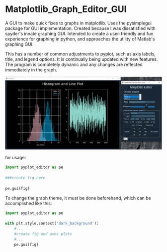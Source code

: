 # Matplotlib_Graph_Editor_GUI
A GUI to make quick fixes to graphs in matplotlib. Uses the pysimplegui package for GUI implementation. Created because I was dissatisfied with spyder's innate graphing GUI. Intended to create a user-friendly and fun experience for graphing in python, and approaches the utility of Matlab's graphing GUI.  

This has a number of common adjustments to pyplot, such as axis labels, title, and legend options. It is continually being updated with new features. The program is completely dynamic and any changes are reflected immediately in the graph.

![GUI](https://github.com/alailink/Matplotlib_Graph_Editor_GUI/blob/master/GUI_image.PNG) 

for usage:
```python
import pyplot_editor as pe

###create fig here

pe.gui(fig)
```

To change the graph theme, it must be done beforehand, which can be accomplished like this:

```python
import pyplot_editor as pe

with plt.style.context('dark_background'):
    #...
    #create fig and axes plots
    #...
    pe.gui(fig)
```
